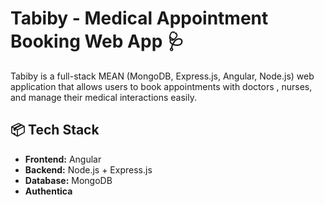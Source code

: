 # Tabiby - Medical Appointment Booking Web App 🩺

Tabiby is a full-stack MEAN (MongoDB, Express.js, Angular, Node.js) web application that allows users to book appointments with doctors
, nurses, and manage their medical interactions easily.

## 📦 Tech Stack

- **Frontend:** Angular
- **Backend:** Node.js + Express.js
- **Database:** MongoDB
- **Authentica**
